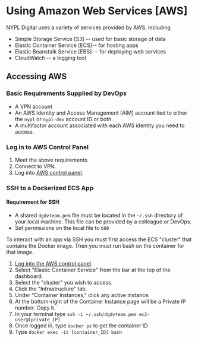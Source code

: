 # Using Amazon Web Services [AWS]

NYPL Digital uses a variety of services provided by AWS, including

- Simple Storage Service [S3] -- used for basic storage of data
- Elastic Container Service [ECS]-- for hosting apps
- Elastic Beanstalk Service [EBS] -- for deploying web services
- CloudWatch -- a logging tool

## Accessing AWS

### Basic Requirements Supplied by DevOps

- A VPN account
- An AWS Identity and Access Management [AIM] account tied to either the `nypl` or `nypl-dev` account ID or both.
- A multifactor account associated with each AWS identity you need to access.

### Log in to AWS Control Panel

1. Meet the above requirements.
2. Connect to VPN.
3. Log into [AWS control panel](https://us-east-2.signin.aws.amazon.com/oauth?client_id=arn%3Aaws%3Asignin%3A%3A%3Aconsole%2Fcanvas&code_challenge=7AjH2gmOALM8AhXV3JyBb_vocS-TA9Q2mJWbubye0q4&code_challenge_method=SHA-256&response_type=code&redirect_uri=https%3A%2F%2Fconsole.aws.amazon.com%2Fconsole%2Fhome%3FhashArgs%3D%2523%26isauthcode%3Dtrue%26state%3DhashArgsFromTB_us-east-2_3ced86ca70ae0768&X-Amz-Security-Token=IQoJb3JpZ2luX2VjEKr%2F%2F%2F%2F%2F%2F%2F%2F%2F%2FwEaCXVzLWVhc3QtMiJGMEQCIAo2NADe5ruXKINGecfy0JwQCqvI%2F%2BXwoRYY12duaZ5PAiBF8EmBJk54AiyjpwkMYbgUJmkuIBsBprkWnesPsjW%2BsCqKAggzEAEaDDkxNDUzOTE4NzAxMyIMWY0nWuYEq3xEW7AtKucBpb4N93SEC%2B4uorB9fzkydDSBEpphE9tLu6WEsJmYPlJIklEtOePb0irzVu6OM8GqVV3Pgob8GRXHCGlgxw6qCma5yB2GaYPlz3ijImASpS%2BSl1C0usSRX%2BVy4w0yfkdSdiSpTAHoKVHL3bS8hSChuCD7RGBycSRPkIno4Noo8%2BPdBEP8iQXStGXVHFogEzqo1XyTPZkqrdcPo0KDF6%2BZAJw30RbOne2sTJbXGsG1isOPa6o74b9cLtezrzQrwyuQSAtSHxsOz%2Bim7Ihy%2BucJo29ZkpusU8jat85ziUImlL22X5EL8oR9MNGF47IGOpABGsBJfc8Cmy5fjIMYqjZY8Q3MNKLtnIdEqJIF%2F0wjyZHuG3bijdkhSSmuljte4Hy7qrmHhIzOED9WLVuQlsBZUvYivrieXwZchvqv%2BRiid6r36z08%2BDiYKj%2BCRPZEFFwFTH10aqqKxXeVvd4Y1jVc7SvL40P7rj%2FEGZfMTorflNAc7s643usOOZOgz3UIfBJs&X-Amz-Date=20240530T185343Z&X-Amz-Algorithm=AWS4-HMAC-SHA256&X-Amz-Credential=ASIA5J3WIRNCYDRPNAJX%2F20240530%2Fus-east-2%2Fsignin%2Faws4_request&X-Amz-SignedHeaders=host&X-Amz-Signature=9d44d9c81ed45f9471bafe008e68a66e3d383ab095ed314533887bc37d9e8b23).


### SSH to a Dockerized ECS App

#### Requirement for SSH

- A shared `dgdvteam.pem` file must be located in the `~/.ssh` directory of your local machine. This file can be provided by a colleague or DevOps.
- Set permissions on the local file to `600`

To interact with an app via SSH you must first access the ECS "cluster" that contains the Docker image. Then you must run bash on the container for that image.

1. [Log into the AWS control panel](#log-in-to-aws-control-panel).
2. Select "Elastic Container Service" from the bar at the top of the dashboard.
3. Select the "cluster" you wish to access.
4. Click the "Infrastructure" tab.
5. Under "Container Instances," click any active instance.
6. At the bottom-right of the Container Instance page will be a Private IP number. Copy it.
7. In your terminal type `ssh -i ~/.ssh/dgdvteam.pem ec2-user@[private_IP]`
8. Once logged in, type `docker ps` to get the container ID
9. Type `docker exec -it [container_ID] bash`

